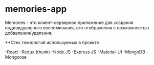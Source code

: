 # memories-app

Memories - это клиент-серверное приложение для создания индивидуального воспоминания, его отображения с возможностью добавления/удаления.

**Стек технологий используемых в проекте

-React
-Redux (thunk)
-Node.JS
-Express JS
-Material-UI
-MongoDB
-Mongoose
